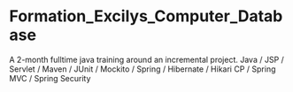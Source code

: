 # Formation_Excilys_Computer_Database
A 2-month fulltime java training around an incremental project. Java / JSP / Servlet / Maven / JUnit / Mockito / Spring / Hibernate / Hikari CP / Spring MVC / Spring Security
